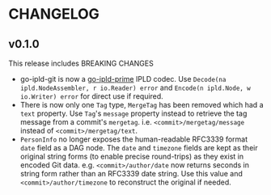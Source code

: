 # CHANGELOG

## v0.1.0

This release includes BREAKING CHANGES

* go-ipld-git is now a [go-ipld-prime](https://github.com/ipld/go-ipld-prime) IPLD codec. Use `Decode(na ipld.NodeAssembler, r io.Reader) error` and `Encode(n ipld.Node, w io.Writer) error` for direct use if required.
* There is now only one `Tag` type, `MergeTag` has been removed which had a `text` property. Use `Tag`'s `message` property instead to retrieve the tag message from a commit's `mergetag`. i.e. `<commit>/mergetag/message` instead of `<commit>/mergetag/text`.
* `PersonInfo` no longer exposes the human-readable RFC3339 format `date` field as a DAG node. The `date` and `timezone` fields are kept as their original string forms (to enable precise round-trips) as they exist in encoded Git data. e.g. `<commit>/author/date` now returns seconds in string form rather than an RFC3339 date string. Use this value and `<commit>/author/timezone` to reconstruct the original if needed.
